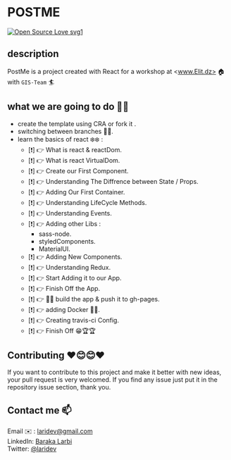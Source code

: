 # POSTME

[![Open Source Love svg1](https://badges.frapsoft.com/os/v1/open-source.svg?v=103)](https://github.com/ellerbrock/open-source-badges/)

## description

PostMe is a project created with React for a workshop at <www.Elit.dz> 🏠 with `GIS-Team` 🏄

## what we are going to do 📑📑

- create the template using CRA or fork it .
- switching between branches 🌲🌲.
- learn the basics of react ❄️❄️ :
  - [❗️] 👉 What is react & reactDom.
  - [❗️] 👉 What is react VirtualDom.
  - [❗️] 👉 Create our First Component.
  - [❗️] 👉 Understanding The Diffrence between State / Props.
  - [❗️] 👉 Adding Our First Container.
  - [❗️] 👉 Understanding LifeCycle Methods.
  - [❗️] 👉 Understanding Events.
  - [❗️] 👉 Adding other Libs :
    - sass-node.
    - styledComponents.
    - MaterialUI.
  - [❗️] 👉 Adding New Components.
  - [❗️] 👉 Understanding Redux.
  - [❗️] 👉 Start Adding it to our App.
  - [❗️] 👉 Finish Off the App.
  - [❗️] 👉 🔨🔨 build the app & push it to gh-pages.
  - [❗️] 👉 adding Docker 🐳🐳.
  - [❗️] 👉 Creating travis-ci Config.
  - [❗️] 👉 Finish Off 😁🏆🏆

## Contributing ❤️😊😊❤️

If you want to contribute to this project and make it better with new ideas, your pull request is very welcomed.
If you find any issue just put it in the repository issue section, thank you.

## Contact me 📫

Email ✉️ : laridev@gmail.com  
LinkedIn: [Baraka Larbi](https://www.linkedin.com/in/baraka-larbi/)  
Twitter: [@laridev](https://twitter.com/laridev2016)
